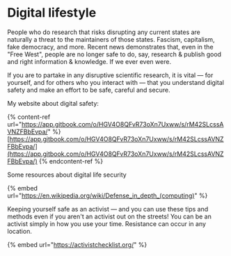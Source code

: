 # Digital lifestyle

People who do research that risks disrupting any current states are naturally a threat to the maintainers of those states. Fascism, capitalism, fake democracy, and more. Recent news demonstrates that, even in the "Free West", people are no longer safe to do, say, research & publish good and right information & knowledge. If we ever even were.

If you are to partake in any disruptive scientific research, it is vital — for yourself, and for others who you interact with — that you understand digital safety and make an effort to be safe, careful and secure.



My website about digital safety:

{% content-ref url="https://app.gitbook.com/o/HGV4O8QFvR73oXn7Uxww/s/rM42SLcssAVNZFBbEvpa/" %}
[https://app.gitbook.com/o/HGV4O8QFvR73oXn7Uxww/s/rM42SLcssAVNZFBbEvpa/](https://app.gitbook.com/o/HGV4O8QFvR73oXn7Uxww/s/rM42SLcssAVNZFBbEvpa/)
{% endcontent-ref %}



Some resources about digital life security

{% embed url="https://en.wikipedia.org/wiki/Defense_in_depth_(computing)" %}

Keeping yourself safe as an activist — and you can use these tips and methods even if you aren't an activist out on the streets! You can be an activist simply in how you use your time. Resistance can occur in any location.

{% embed url="https://activistchecklist.org/" %}

